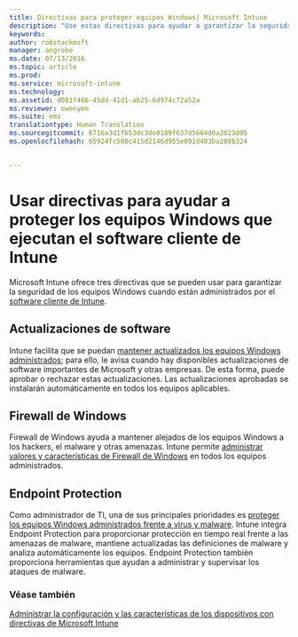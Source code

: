 ```yaml
---
title: Directivas para proteger equipos Windows| Microsoft Intune
description: "Use estas directivas para ayudar a garantizar la seguridad de los PC de Windows cuando estén administrados por el software cliente de Intune."
keywords: 
author: robstackmsft
manager: angrobe
ms.date: 07/13/2016
ms.topic: article
ms.prod: 
ms.service: microsoft-intune
ms.technology: 
ms.assetid: d081f466-45dd-41d1-ab25-6d974c72a52a
ms.reviewer: owenyen
ms.suite: ems
translationtype: Human Translation
ms.sourcegitcommit: 6716a3d1fb53dc3de0189f637d5664d0a2023d05
ms.openlocfilehash: 65924fc508c415d2146d955e891d403ba280b324


---
```


# Usar directivas para ayudar a proteger los equipos Windows que ejecutan el software cliente de Intune

Microsoft Intune ofrece tres directivas que se pueden usar para garantizar la seguridad de los equipos Windows cuando están administrados por el [software cliente de Intune](manage-windows-pcs-with-microsoft-intune.md). 


## Actualizaciones de software

Intune facilita que se puedan [mantener actualizados los equipos Windows administrados](keep-windows-pcs-up-to-date-with-software-updates-in-microsoft-intune.md); para ello, le avisa cuando hay disponibles actualizaciones de software importantes de Microsoft y otras empresas. De esta forma, puede aprobar o rechazar estas actualizaciones. Las actualizaciones aprobadas se instalarán automáticamente en todos los equipos aplicables.

## Firewall de Windows

Firewall de Windows ayuda a mantener alejados de los equipos Windows a los hackers, el malware y otras amenazas. Intune permite [administrar valores y características de Firewall de Windows](help-protect-windows-pcs-using-windows-firewall-policies-in-microsoft-intune.md) en todos los equipos administrados.

## Endpoint Protection

Como administrador de TI, una de sus principales prioridades es [proteger los equipos Windows administrados frente a virus y malware](help-secure-windows-pcs-with-endpoint-protection-for-microsoft-intune.md). Intune integra Endpoint Protection para proporcionar protección en tiempo real frente a las amenazas de malware, mantiene actualizadas las definiciones de malware y analiza automáticamente los equipos. Endpoint Protection también proporciona herramientas que ayudan a administrar y supervisar los ataques de malware.



### Véase también
[Administrar la configuración y las características de los dispositivos con directivas de Microsoft Intune](manage-settings-and-features-on-your-devices-with-microsoft-intune-policies.md)




<!--HONumber=Jul16_HO4-->


